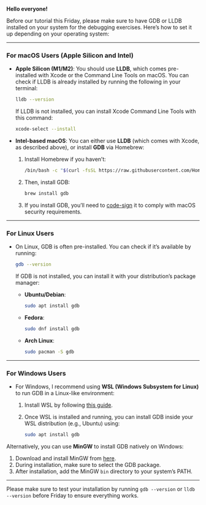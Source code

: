 **Hello everyone!**

Before our tutorial this Friday, please make sure to have GDB or LLDB installed on your system for the debugging exercises. Here’s how to set it up depending on your operating system:

---

### **For macOS Users (Apple Silicon and Intel)**

- **Apple Silicon (M1/M2)**: You should use **LLDB**, which comes pre-installed with Xcode or the Command Line Tools on macOS. You can check if LLDB is already installed by running the following in your terminal:

  ```bash
  lldb --version
  ```

  If LLDB is not installed, you can install Xcode Command Line Tools with this command:

  ```bash
  xcode-select --install
  ```
  
- **Intel-based macOS**: You can either use **LLDB** (which comes with Xcode, as described above), or install **GDB** via Homebrew:
  1. Install Homebrew if you haven’t:

     ```bash
     /bin/bash -c "$(curl -fsSL https://raw.githubusercontent.com/Homebrew/install/HEAD/install.sh)"
     ```

  2. Then, install GDB:

     ```bash
     brew install gdb
     ```

  3. If you install GDB, you’ll need to [code-sign](https://sourceware.org/gdb/wiki/BuildingOnDarwin) it to comply with macOS security requirements.

---

### **For Linux Users**

- On Linux, GDB is often pre-installed. You can check if it’s available by running:

  ```bash
  gdb --version
  ```

  If GDB is not installed, you can install it with your distribution’s package manager:
  - **Ubuntu/Debian**:

    ```bash
    sudo apt install gdb
    ```

  - **Fedora**:

    ```bash
    sudo dnf install gdb
    ```

  - **Arch Linux**:

    ```bash
    sudo pacman -S gdb
    ```

---

### **For Windows Users**

- For Windows, I recommend using **WSL (Windows Subsystem for Linux)** to run GDB in a Linux-like environment:
  1. Install WSL by following [this guide](https://docs.microsoft.com/en-us/windows/wsl/install).
  2. Once WSL is installed and running, you can install GDB inside your WSL distribution (e.g., Ubuntu) using:

     ```bash
     sudo apt install gdb
     ```

Alternatively, you can use **MinGW** to install GDB natively on Windows:

  1. Download and install MinGW from [here](https://sourceforge.net/projects/mingw/).
  2. During installation, make sure to select the GDB package.
  3. After installation, add the MinGW `bin` directory to your system’s PATH.

---

Please make sure to test your installation by running `gdb --version` or `lldb --version` before Friday to ensure everything works.
